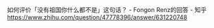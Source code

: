 如何评价「没有祖国你什么都不是」这句话？ - Fongon Renz的回答 - 知乎
https://www.zhihu.com/question/47778396/answer/631220748

